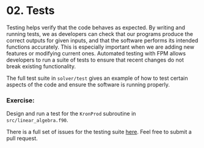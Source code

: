 # 02. Tests

Testing helps verify that the code behaves as expected. By writing and running tests, we as developers can check that our programs produce the correct outputs for given inputs, and that the software performs its intended functions accurately. This is especially important when we are adding new features or modifying current ones. Automated testing with FPM allows developers to run a suite of tests to ensure that recent changes do not break existing functionality.

The full test suite in `solver/test` gives an example of how to test certain aspects of the code and ensure the software is running properly. 

### Exercise:
Design and run a test for the `KronProd` subroutine in `src/linear_algebra.f90`.

There is a full set of issues for the testing suite [here](https://github.com/ImperialCollegeLondon/ReCoDE-Solving-Singular-PDEs-in-Fortran/issues). Feel free to submit a pull request.
